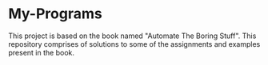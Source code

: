 # My-Programs

This project is based on the book named "Automate The Boring Stuff".
This repository comprises of solutions to some of the assignments and examples present in the book.
